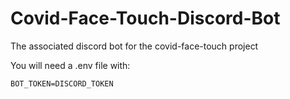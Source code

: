# Covid-Face-Touch-Discord-Bot
The associated discord bot for the covid-face-touch project


You will need a .env file with:
```
BOT_TOKEN=DISCORD_TOKEN
```
